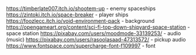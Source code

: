 https://timberlate007.itch.io/shootem-up - enemy spaceships
https://zintoki.itch.io/space-breaker - player ships
https://foozlecc.itch.io/void-environment-pack - background
https://opengameart.org/content/sci-fi-top-down-shipyard-space-station - space station
https://pixabay.com/users/moodmode-33139253/ - audio (music)
https://pixabay.com/users/rasoolasaad-47313572/ - pickup audio
https://www.fontspace.com/supercharge-font-f109997 - font
